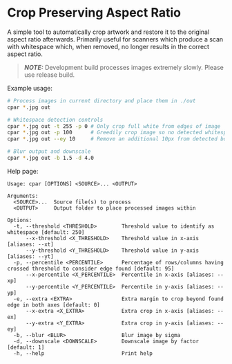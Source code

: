 # Crop Preserving Aspect Ratio

A simple tool to automatically crop artwork and restore it to the original aspect ratio afterwards. Primarily useful for
scanners which produce a scan with whitespace which, when removed, no longer results in the correct aspect ratio.

> **_NOTE:_**  Development build processes images extremely slowly. Please use release build.

Example usage:
```bash
# Process images in current directory and place them in ./out
cpar *.jpg out

# Whitespace detection controls
cpar *.jpg out -t 255 -p 0 # Only crop full white from edges of image
cpar *.jpg out -p 100      # Greedily crop image so no detected whitespace is left
cpar *.jpg out --ey 10     # Remove an additional 10px from detected bottom of image

# Blur output and downscale
cpar *.jpg out -b 1.5 -d 4.0
```

Help page:
```
Usage: cpar [OPTIONS] <SOURCE>... <OUTPUT>

Arguments:
  <SOURCE>...  Source file(s) to process
  <OUTPUT>     Output folder to place processed images within

Options:
  -t, --threshold <THRESHOLD>        Threshold value to identify as whitespace [default: 250]
      --x-threshold <X_THRESHOLD>    Threshold value in x-axis [aliases: --xt]
      --y-threshold <Y_THRESHOLD>    Threshold value in y-axis [aliases: --yt]
  -p, --percentile <PERCENTILE>      Percentage of rows/columns having crossed threshold to consider edge found [default: 95]
      --x-percentile <X_PERCENTILE>  Percentile in x-axis [aliases: --xp]
      --y-percentile <Y_PERCENTILE>  Percentile in y-axis [aliases: --yp]
  -e, --extra <EXTRA>                Extra margin to crop beyond found edge in both axes [default: 0]
      --x-extra <X_EXTRA>            Extra crop in x-axis [aliases: --ex]
      --y-extra <Y_EXTRA>            Extra crop in y-axis [aliases: --ey]
  -b, --blur <BLUR>                  Blur image by sigma
  -d, --downscale <DOWNSCALE>        Downscale image by factor [default: 1]
  -h, --help                         Print help
```